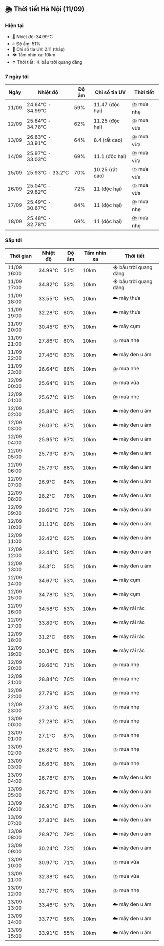 ## 🌦️ Thời tiết Hà Nội (11/09)

### Hiện tại

- 🌡️ Nhiệt độ: 34.99℃
- 💦 Độ ẩm: 51%
- 🌟 Chỉ số tia UV: 2.11 (thấp)
- 👁️ Tầm nhìn xa: 10km
- ☂️ Thời tiết: ☀️ bầu trời quang đãng

### 7 ngày tới

| Ngày | Nhiệt độ | Độ ẩm | Chỉ số tia UV | Thời tiết |
| --- | --- | --- | --- | --- |
| 11/09 | 24.64℃ - 34.99℃ | 59% | 11.47 (độc hại) | ⛈️ mưa nhẹ |
| 12/09 | 25.64℃ - 34.78℃ | 62% | 11.25 (độc hại) | ⛈️ mưa vừa |
| 13/09 | 26.63℃ - 33.91℃ | 64% | 8.4 (rất cao) | ⛈️ mưa vừa |
| 14/09 | 25.97℃ - 33.03℃ | 69% | 11.1 (độc hại) | ⛈️ mưa vừa |
| 15/09 | 25.93℃ - 33.2℃ | 70% | 10.25 (rất cao) | ⛈️ mưa vừa |
| 16/09 | 25.04℃ - 29.82℃ | 72% | 11 (độc hại) | ⛈️ mưa vừa |
| 17/09 | 25.49℃ - 30.67℃ | 84% | 11 (độc hại) | ⛈️ mưa nhẹ |
| 18/09 | 25.48℃ - 32.78℃ | 69% | 11 (độc hại) | ⛈️ mưa nhẹ |

### Sắp tới

| Thời gian | Nhiệt độ | Độ ẩm | Tầm nhìn xa | Thời tiết |
| --- | --- | --- | --- | --- |
| 11/09 16:00 | 34.99℃ | 51% | 10km | ☀️ bầu trời quang đãng |
| 11/09 17:00 | 34.82℃ | 53% | 10km | ☀️ bầu trời quang đãng |
| 11/09 18:00 | 33.55℃ | 56% | 10km | ☁️ mây thưa |
| 11/09 19:00 | 32.28℃ | 60% | 10km | ☁️ mây thưa |
| 11/09 20:00 | 30.45℃ | 67% | 10km | ☁️ mây cụm |
| 11/09 21:00 | 27.86℃ | 80% | 10km | ⛈️ mưa nhẹ |
| 11/09 22:00 | 27.46℃ | 83% | 10km | ☁️ mây đen u ám |
| 11/09 23:00 | 26.64℃ | 86% | 10km | ⛈️ mưa nhẹ |
| 12/09 00:00 | 25.64℃ | 91% | 10km | ⛈️ mưa vừa |
| 12/09 01:00 | 25.67℃ | 91% | 10km | ⛈️ mưa nhẹ |
| 12/09 02:00 | 25.88℃ | 89% | 10km | ☁️ mây đen u ám |
| 12/09 03:00 | 26.03℃ | 87% | 10km | ☁️ mây đen u ám |
| 12/09 04:00 | 25.95℃ | 87% | 10km | ☁️ mây đen u ám |
| 12/09 05:00 | 25.79℃ | 87% | 10km | ☁️ mây đen u ám |
| 12/09 06:00 | 25.79℃ | 88% | 10km | ☁️ mây đen u ám |
| 12/09 07:00 | 26.9℃ | 84% | 10km | ☁️ mây đen u ám |
| 12/09 08:00 | 28.2℃ | 78% | 10km | ☁️ mây đen u ám |
| 12/09 09:00 | 29.69℃ | 72% | 10km | ☁️ mây đen u ám |
| 12/09 10:00 | 31.13℃ | 66% | 10km | ☁️ mây đen u ám |
| 12/09 11:00 | 32.42℃ | 62% | 10km | ☁️ mây đen u ám |
| 12/09 12:00 | 33.44℃ | 58% | 10km | ☁️ mây đen u ám |
| 12/09 13:00 | 34.3℃ | 55% | 10km | ☁️ mây đen u ám |
| 12/09 14:00 | 34.67℃ | 53% | 10km | ☁️ mây cụm |
| 12/09 15:00 | 34.78℃ | 52% | 10km | ☁️ mây cụm |
| 12/09 16:00 | 34.58℃ | 53% | 10km | ☁️ mây rải rác |
| 12/09 17:00 | 33.89℃ | 60% | 10km | ☁️ mây rải rác |
| 12/09 18:00 | 31.2℃ | 66% | 10km | ☁️ mây rải rác |
| 12/09 19:00 | 30.34℃ | 68% | 10km | ☁️ mây rải rác |
| 12/09 20:00 | 29.66℃ | 71% | 10km | ⛈️ mưa nhẹ |
| 12/09 21:00 | 28.84℃ | 76% | 10km | ⛈️ mưa nhẹ |
| 12/09 22:00 | 27.79℃ | 83% | 10km | ⛈️ mưa nhẹ |
| 12/09 23:00 | 27.33℃ | 86% | 10km | ⛈️ mưa nhẹ |
| 13/09 00:00 | 27.28℃ | 87% | 10km | ⛈️ mưa nhẹ |
| 13/09 01:00 | 27.1℃ | 87% | 10km | ⛈️ mưa nhẹ |
| 13/09 02:00 | 26.82℃ | 88% | 10km | ⛈️ mưa nhẹ |
| 13/09 03:00 | 26.63℃ | 88% | 10km | ⛈️ mưa nhẹ |
| 13/09 04:00 | 26.78℃ | 87% | 10km | ☁️ mây đen u ám |
| 13/09 05:00 | 26.72℃ | 87% | 10km | ☁️ mây đen u ám |
| 13/09 06:00 | 26.91℃ | 87% | 10km | ☁️ mây đen u ám |
| 13/09 07:00 | 27.83℃ | 84% | 10km | ☁️ mây đen u ám |
| 13/09 08:00 | 28.97℃ | 79% | 10km | ☁️ mây đen u ám |
| 13/09 09:00 | 30.24℃ | 73% | 10km | ☁️ mây đen u ám |
| 13/09 10:00 | 30.97℃ | 71% | 10km | ⛈️ mưa vừa |
| 13/09 11:00 | 32.38℃ | 64% | 10km | ⛈️ mưa vừa |
| 13/09 12:00 | 32.77℃ | 60% | 10km | ⛈️ mưa nhẹ |
| 13/09 13:00 | 33.46℃ | 57% | 10km | ☁️ mây đen u ám |
| 13/09 14:00 | 33.77℃ | 56% | 10km | ☁️ mây đen u ám |
| 13/09 15:00 | 33.91℃ | 55% | 10km | ☁️ mây đen u ám |
